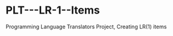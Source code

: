 PLT---LR-1--Items
=================

Programming Language Translators Project, Creating LR(1) items
